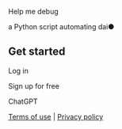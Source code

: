 Help me debug

a Python script automating dai​●

## Get started

Log in

Sign up for free

ChatGPT

[Terms of use](https://openai.com/policies/terms-of-use) \| [Privacy policy](https://openai.com/policies/privacy-policy)
